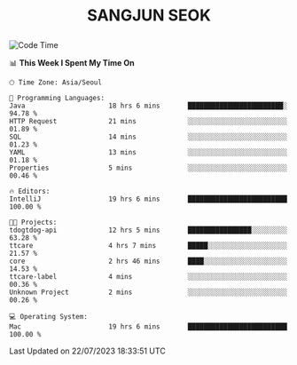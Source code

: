 <h1>
 <p align="center">
   SANGJUN SEOK
 </p>
</h1>

<!--START_SECTION:waka-->
![Code Time](http://img.shields.io/badge/Code%20Time-2%2C706%20hrs%209%20mins-blue)

📊 **This Week I Spent My Time On** 

```text
🕑︎ Time Zone: Asia/Seoul

💬 Programming Languages: 
Java                     18 hrs 6 mins       ████████████████████████░   94.78 % 
HTTP Request             21 mins             ░░░░░░░░░░░░░░░░░░░░░░░░░   01.89 % 
SQL                      14 mins             ░░░░░░░░░░░░░░░░░░░░░░░░░   01.23 % 
YAML                     13 mins             ░░░░░░░░░░░░░░░░░░░░░░░░░   01.18 % 
Properties               5 mins              ░░░░░░░░░░░░░░░░░░░░░░░░░   00.46 % 

🔥 Editors: 
IntelliJ                 19 hrs 6 mins       █████████████████████████   100.00 % 

🐱‍💻 Projects: 
tdogtdog-api             12 hrs 5 mins       ████████████████░░░░░░░░░   63.28 % 
ttcare                   4 hrs 7 mins        █████░░░░░░░░░░░░░░░░░░░░   21.57 % 
core                     2 hrs 46 mins       ████░░░░░░░░░░░░░░░░░░░░░   14.53 % 
ttcare-label             4 mins              ░░░░░░░░░░░░░░░░░░░░░░░░░   00.36 % 
Unknown Project          2 mins              ░░░░░░░░░░░░░░░░░░░░░░░░░   00.26 % 

💻 Operating System: 
Mac                      19 hrs 6 mins       █████████████████████████   100.00 % 
```


 Last Updated on 22/07/2023 18:33:51 UTC
<!--END_SECTION:waka-->
